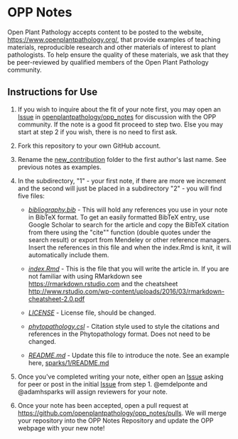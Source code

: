 OPP Notes
================

Open Plant Pathology accepts content to be posted to the website,
<https://www.openplantpathology.org/>, that provide examples of teaching
materials, reproducible research and other materials of interest to plant
pathologists. To help ensure the quality of these materials, we ask that they be
peer-reviewed by qualified members of the Open Plant Pathology community.
## Instructions for Use

1. If you wish to inquire about the fit of your note first, you may open an [Issue](https://github.com/openplantpathology/opp_notes/issues) in
[openplantpathology/opp_notes](https://github.com/openplantpathology/opp_notes)
for discussion with the OPP community. If the note is a good fit proceed to
step two. Else you may start at step 2 if you wish, there is no need to first
ask.

2. Fork this repository to your own GitHub account.

3. Rename the [new_contribution](new_contribution) folder to the first author's
last name. See previous notes as examples.

4. In the subdirectory, "1" - your first note, if there are more we
increment and the second will just be placed in a subdirectory "2" - you will
find five files:

    - [*bibliography.bib*](new_contribution/1/bibliography.bib) - This will hold
    any references you use in your note in BibTeX format. To get an easily
    formatted BibTeX entry, use Google Scholar to search for the article and
    copy the BibTeX citation from there using the "cite"" function (double
    quotes under the search result) or export from Mendeley or other reference
    managers. Insert the references in this file and when the index.Rmd is
    knit, it will automatically include them.
  
    - [*index.Rmd*](new_contribution/1/index.Rmd) - This is the file that you
    will write the article in. If you are not familiar with using RMarkdown see
    <https://rmarkdown.rstudio.com> and the cheatsheet
    <http://www.rstudio.com/wp-content/uploads/2016/03/rmarkdown-cheatsheet-2.0.pdf>
  
    - [*LICENSE*](new_contribution/1/LICENSE) - License file, should be changed.
  
    - [*phytopathology.csl*](new_contribution/1/phytopathology.csl) - Citation
    style used to style the citations and references in the Phytopathology
    format. Does not need to be changed.
  
    - [*README.md*](new_contribution/1/README.md) - Update this file to
    introduce the note. See an example here,
    [sparks/1/README.md](sparks/1/README.md)

5. Once you've completed writing your note, either open an
[Issue](https://github.com/openplantpathology/opp_notes/issues) asking for peer
or post in the initial
[Issue](https://github.com/openplantpathology/opp_notes/issues) from step 1.
@emdelponte and @adamhsparks will assign reviewers for your note.

5. Once your note has been accepted, open a pull request at
<https://github.com/openplantpathology/opp_notes/pulls>. We will merge
your repository into the OPP Notes Repository and update the OPP webpage
with your new note!
